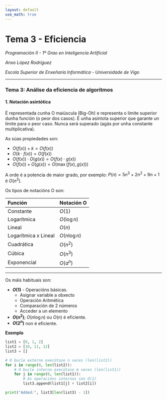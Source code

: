 ```yaml
---
layout: default
use_math: true
---
```



# Tema 3 - Eficiencia
*Programación II - 1º Grao en Inteligencia Artificial*

*Anxo López Rodríguez*

*Escola Superior de Enxeñaría Informática - Universidade de Vigo*

-----

### Tema 3: Análise da eficiencia de algoritmos

#### 1\. Notación asintótica

É representada cunha O maiúscula (Big-Oh) e representa o límite superior dunha función (o peor dos casos). É unha asíntota superior que garante un límite para o peor caso. Nunca será superado (agás por unha constante multiplicativa).

As súas propiedades son:

  * $O(f(x)) + k = O(f(x))$
  * $O(k \cdot f(x)) = O(f(x))$
  * $O(f(x)) \cdot O(g(x)) = O(f(x) \cdot g(x))$
  * $O(f(x)) + O(g(x)) = O(\max(f(x), g(x)))$

A orde é a potencia de maior grado, por exemplo: $P(n) = 5n^3 + 2n^2 + 9n + 1$ é $O(n^3)$.

Os tipos de notacións O son:

| Función | Notación O |
| :--- | :--- |
| Constante | $O(1)$ |
| Logarítmica | $O(\log n)$ |
| Lineal | $O(n)$ |
| Logarítmica x Lineal | $O(n \log n)$ |
| Cuadrática | $O(n^2)$ |
| Cúbica | $O(n^3)$ |
| Exponencial | $O(a^n)$ |

-----

Os máis habituais son:

  * **$O(1)$** - Operacións básicas.
      * Asignar variable a obxecto
      * Operación Aritmética
      * Comparación de 2 números
      * Acceder a un elemento
  * **$O(n^2)$**; $O(n \log n)$ ou $O(n)$ é eficiente.
  * **$O(2^n)$** non é eficiente.

**Exemplo**

```python
list1 = [0, 1, 2]
list2 = [10, 11, 12]
list3 = []

# O bucle externo execútase n veces (len(list2))
for i in range(0, len(list2)):
    # O bucle interno execútase m veces (len(list1))
    for j in range(0, len(list1)):
        # As operacións internas son O(1)
        list3.append(list1[j] + list2[i]) 

print("Added:", list3[len(list3) - 1])